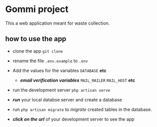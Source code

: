 # Gommi project
This a web application meant for waste collection.

## how to use the app
- clone the app `git clone`
- rename the file `.env.example` to `.env`
- Add the values for the variables
    `DATABASE` **etc**
    - ***email verification variables***
    `MAIL_MAILER`
    `MAIL_HOST` **etc**
    
- run the development server `php artisan serve`
- ***run*** your local databse server and create a database 
- run `php artisan migrate` to *migrate* created tables in the database.
- ***click on the url*** of your development server to see the app



